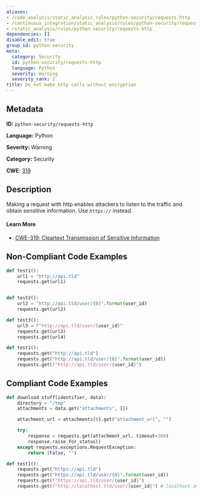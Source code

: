 ```yaml
---
aliases:
- /code_analysis/static_analysis_rules/python-security/requests-http
- /continuous_integration/static_analysis/rules/python-security/requests-http
- /static_analysis/rules/python-security/requests-http
dependencies: []
disable_edit: true
group_id: python-security
meta:
  category: Security
  id: python-security/requests-http
  language: Python
  severity: Warning
  severity_rank: 2
title: Do not make http calls without encryption
---
```

<!--  SOURCED FROM https://github.com/DataDog/datadog-static-analyzer-rule-docs -->


## Metadata
**ID:** `python-security/requests-http`

**Language:** Python

**Severity:** Warning

**Category:** Security

**CWE**: [319](https://cwe.mitre.org/data/definitions/319.html)

## Description
Making a request with http enables attackers to listen to the traffic and obtain sensitive information. Use `https://` instead.

#### Learn More

 - [CWE-319: Cleartext Transmission of Sensitive Information](https://cwe.mitre.org/data/definitions/319.html)

## Non-Compliant Code Examples
```python
def test1():
    url1 = "http://api.tld"
    requests.get(url1)


def test2():
    url2 = "http://api.tld/user/{0}".format(user_id)
    requests.get(url2)

def test3():
    url3 = f"http://api.tld/user/{user_id}"
    requests.get(url3)
    requests.get(url4)
```

```python
def test1():
    requests.get("http://api.tld")
    requests.get("http://api.tld/user/{0}".format(user_id))
    requests.get(f"http://api.tld/user/{user_id}")
```

## Compliant Code Examples
```python
def download_stuff(identifier, data):
    directory = "/tmp"
    attachments = data.get("attachments", [])

    attachment_url = attachments[0].get("attachment_url", "")

    try:
        response = requests.get(attachment_url, timeout=300)
        response.raise_for_status()
    except requests.exceptions.RequestException:
        return (False, "")
```

```python
def test1():
    requests.get("https://api.tld")
    requests.get("https://api.tld/user/{0}".format(user_id))
    requests.get(f"https://api.tld/user/{user_id}")
    requests.get(f"http://localhost.tld/user/{user_id}") # localhost and 127.0.0.1 are safe
```
